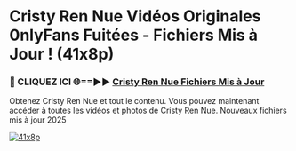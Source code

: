 # Cristy Ren Nue Vidéos Originales 0nlyFans Fuitées - Fichiers Mis à Jour ! (41x8p)

<h3>🔴 CLIQUEZ ICI 🌐==►► <a href="https://tinyurl.com/2pmr4ezf" rel="nofollow">Cristy Ren Nue Fichiers Mis à Jour</a></h3>

Obtenez Cristy Ren Nue et tout le contenu. Vous pouvez maintenant accéder à toutes les vidéos et photos de Cristy Ren Nue. Nouveaux fichiers mis à jour 2025

[![41x8p](https://i.imgur.com/6SNvagu.gif)](https://tinyurl.com/2pmr4ezf)
